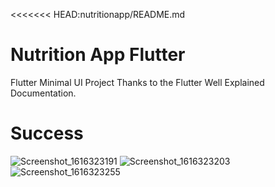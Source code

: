 <<<<<<< HEAD:nutritionapp/README.md
# Nutrition App Flutter

Flutter Minimal UI Project
Thanks to the Flutter Well Explained Documentation.

Success
========================
![Screenshot_1616323191](https://user-images.githubusercontent.com/65963713/111903732-c57b2500-8a54-11eb-8e81-306d63e54a2c.png)
![Screenshot_1616323203](https://user-images.githubusercontent.com/65963713/111903737-ca3fd900-8a54-11eb-9df3-cba8a6cd5beb.png)
![Screenshot_1616323255](https://user-images.githubusercontent.com/65963713/111903741-cca23300-8a54-11eb-85b9-0b9b4bb2abdb.png)

